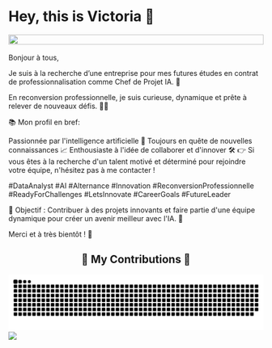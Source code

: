 # Hey, this is Victoria 👋
<img src="https://i.imgur.com/dBaSKWF.gif" height="20" width="100%">

Bonjour à tous,

Je suis à la recherche d’une entreprise pour mes futures études en contrat de professionnalisation comme Chef de Projet IA. 🌟

En reconversion professionnelle, je suis curieuse, dynamique et prête à relever de nouveaux défis. 💪✨

📚 Mon profil en bref:

Passionnée par l'intelligence artificielle 🤖
Toujours en quête de nouvelles connaissances 📈
Enthousiaste à l'idée de collaborer et d'innover 🛠️
👉 Si vous êtes à la recherche d'un talent motivé et déterminé pour rejoindre votre équipe, n'hésitez pas à me contacter !

#DataAnalyst #AI #Alternance #Innovation #ReconversionProfessionnelle #ReadyForChallenges #LetsInnovate #CareerGoals #FutureLeader

🎯 Objectif : Contribuer à des projets innovants et faire partie d'une équipe dynamique pour créer un avenir meilleur avec l'IA. 🚀

Merci et à très bientôt ! 🌟

 <div align="center">
   <h2>🐍 My Contributions 🐍</h2>
 </div>
  
![snake gif](https://github.com/victoria-1989/victoria-1989/blob/output/github-contribution-grid-snake.svg)
![](https://komarev.com/ghpvc/?username=victoria-1989&color=brightgreen)
